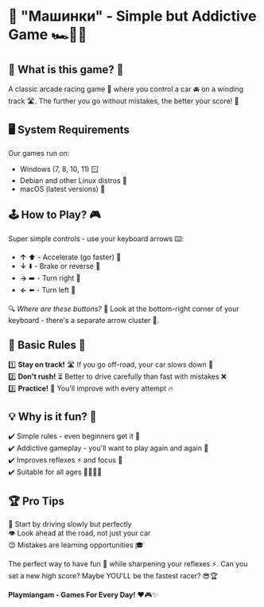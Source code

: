 # 🚗 **"Машинки" - Simple but Addictive Game** 🏎️💨✨  

## 🌟 **What is this game?** 🤔  
A classic arcade racing game 🏁 where you control a car 🚘 on a winding track 🛣️. The further you go without mistakes, the better your score! 💯  

## 🖥️ **System Requirements**  
Our games run on:  
- Windows (7, 8, 10, 11) 🪟  
- Debian and other Linux distros 🐧  
- macOS (latest versions) 🍏  

## 🕹️ **How to Play?** 🎮  
Super simple controls - use your keyboard arrows ⌨️:  
- **↑** ⬆️ - Accelerate (go faster) 🚀  
- **↓** ⬇️ - Brake or reverse 🛑  
- **→** ➡️ - Turn right 🔄  
- **←** ⬅️ - Turn left 🔄  

🔍 *Where are these buttons?* 👀 Look at the bottom-right corner of your keyboard - there's a separate arrow cluster 🔽.  

## 🚦 **Basic Rules** 📜  
1️⃣ **Stay on track!** 🛣️ If you go off-road, your car slows down 🐢  
2️⃣ **Don't rush!** ⏳ Better to drive carefully than fast with mistakes ❌  
3️⃣ **Practice!** 💪 You'll improve with every attempt 🔥  

## 💡 **Why is it fun?** 🤩  
✔️ Simple rules - even beginners get it 👶  
✔️ Addictive gameplay - you'll want to play again and again 🔁  
✔️ Improves reflexes ⚡ and focus 👀  
✔️ Suitable for all ages 👨👩👧👦  

## 🏆 **Pro Tips**  
🐢 Start by driving slowly but perfectly  
👁️ Look ahead at the road, not just your car  
😊 Mistakes are learning opportunities 🎓  



The perfect way to have fun 🎉 while sharpening your reflexes ⚡. Can you set a new high score? Maybe YOU'LL be the fastest racer? 😎🏆  

**Playmiangam - Games For Every Day!** ❤️🎮✨  
